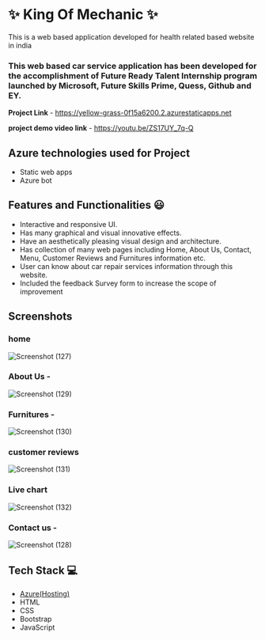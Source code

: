 # ✨  King Of Mechanic ✨

This is a web based application developed for health related based website in india

### This web based car service application has been developed for the accomplishment of Future Ready Talent Internship program launched by Microsoft, Future Skills Prime, Quess, Github and EY.


**Project Link** -  https://yellow-grass-0f15a6200.2.azurestaticapps.net

**project demo video link** -  https://youtu.be/ZS17UY_7q-Q

## Azure technologies used for Project

- Static web apps
- Azure bot 

## Features and Functionalities 😃

- Interactive and responsive UI.
- Has many graphical and visual innovative effects.
- Have an aesthetically pleasing visual design and architecture.
- Has collection of many web pages including Home, About Us, Contact, Menu, Customer Reviews and  Furnitures information etc.
- User can know about car repair services information through this website.
- Included the feedback Survey form to increase the scope of improvement 

## Screenshots


### home

   

![Screenshot (127)](https://user-images.githubusercontent.com/112757107/204131579-b764cb5d-26d1-481c-b4ac-85f54ca2e4e7.png)

### About Us -


![Screenshot (129)](https://user-images.githubusercontent.com/112757107/204131586-a8269bf9-6019-405a-9571-3315b237718e.png)

### Furnitures -


![Screenshot (130)](https://user-images.githubusercontent.com/112757107/204131595-65b61ecb-29c8-4364-9a9d-829e0c752a61.png)


### customer reviews


![Screenshot (131)](https://user-images.githubusercontent.com/112757107/204131599-ae1ee972-e655-4f99-bb90-9e9075739166.png)

### Live chart


![Screenshot (132)](https://user-images.githubusercontent.com/112757107/204131612-b9492f5c-7a32-422a-8cf4-1ba4f636e316.png)


### Contact us -


![Screenshot (128)](https://user-images.githubusercontent.com/112757107/204131615-b522207c-cdff-4a7e-b047-dff631c6f677.png)



## Tech Stack 💻

- [Azure(Hosting)](https://azure.microsoft.com/en-in/features/azure-portal/)
- HTML
- CSS
- Bootstrap
- JavaScript
